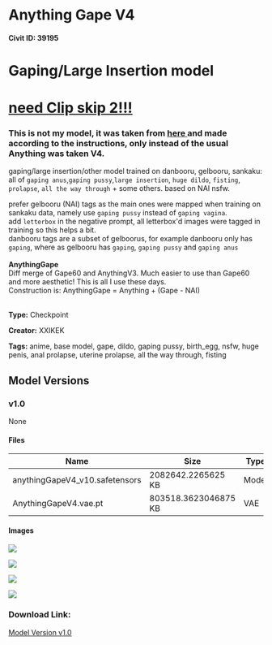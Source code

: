 # Anything Gape V4

#### Civit ID: 39195

<h1><strong>Gaping/Large Insertion model</strong></h1><h1><strong><u>need Clip skip 2!!!</u></strong></h1><h3>This is not my model, it was taken from <a target="_blank" rel="ugc" href="https://rentry.org/gapemodel">here </a>and made according to the instructions, only instead of the usual Anything was taken V4.</h3><p>gaping/large insertion/other model trained on danbooru, gelbooru, sankaku: all of <code>gaping anus</code>,<code>gaping pussy</code>,<code>large insertion</code>, <code>huge dildo</code>, <code>fisting</code>, <code>prolapse</code>, <code>all the way through</code> + some others. based on NAI nsfw.</p><p>prefer gelbooru (NAI) tags as the main ones were mapped when training on sankaku data, namely use <code>gaping pussy</code> instead of <code>gaping vagina</code>.<br />add <code>letterbox</code> in the negative prompt, all letterbox'd images were tagged in training so this helps a bit.<br />danbooru tags are a subset of gelboorus, for example danbooru only has <code>gaping</code>, where as gelbooru has <code>gaping</code>, <code>gaping pussy</code> and <code>gaping anus</code><br /><br /><strong>AnythingGape</strong><br />Diff merge of Gape60 and AnythingV3. Much easier to use than Gape60 and more aesthetic! This is all I use these days.<br />Construction is: AnythingGape = Anything + (Gape - NAI)<br /><br /></p>

**Type:** Checkpoint

**Creator:** XXIKEK

**Tags:** anime, base model, gape, dildo, gaping pussy, birth_egg, nsfw, huge penis, anal prolapse, uterine prolapse, all the way through, fisting

## Model Versions

### v1.0

None

#### Files

| Name | Size | Type | Format | Download Url | AutoV1 | AutoV2 | SHA256 | CRC32 | BLAKE3 |
| --- | --- | --- | --- | --- | --- | --- | --- | --- | --- |
| anythingGapeV4_v10.safetensors | 2082642.2265625 KB | Model | SafeTensor | https://civitai.com/api/download/models/45112 | 56B4DB37 | 2A267752F8 | 2A267752F84E57D0DE25976104A00EA4FBCF139E7224958F8EF6BD78031F1DE0 | D017B2E8 | 179DCF691FB795472C47605578D55D7048F6637541F071B9B2EDE836ECF96233 |
| AnythingGapeV4.vae.pt | 803518.3623046875 KB | VAE | Other | https://civitai.com/api/download/models/45112?type=VAE&format=Other | F458B5C6 | F921FB3F29 | F921FB3F29891D2A77A6571E56B8B5052420D2884129517A333C60B1B4816CDF | 65AEACBA | 2E175004F953D6DC373A9DD18BF8A1845983EB6E1B3D6EA0C76A81D344244F18 |

#### Images

<p><img src="https://image.civitai.com/xG1nkqKTMzGDvpLrqFT7WA/4335ae56-d0b2-4c00-b918-4d6e20fd763a/width=450/770281.jpeg" /></p>

<p><img src="https://image.civitai.com/xG1nkqKTMzGDvpLrqFT7WA/19f0a229-0629-488d-a101-afbd95769800/width=450/489805.jpeg" /></p>

<p><img src="https://image.civitai.com/xG1nkqKTMzGDvpLrqFT7WA/f9f06338-5d5d-45ca-4803-4efb1b5a3c00/width=450/489806.jpeg" /></p>

<p><img src="https://image.civitai.com/xG1nkqKTMzGDvpLrqFT7WA/d2b292d7-e572-4cb3-c238-0ae3b1902a00/width=450/489807.jpeg" /></p>

### Download Link:

[Model Version v1.0](https://civitai.com/api/download/models/45112)

